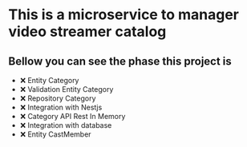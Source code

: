 # This is a microservice to manager video streamer catalog

## Bellow you can see the phase this project is

- ❌ Entity Category
- ❌ Validation Entity Category
- ❌ Repository Category
- ❌ Integration with Nestjs
- ❌ Category API Rest In Memory
- ❌ Integration with database
- ❌ Entity CastMember
